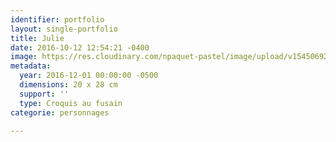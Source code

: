 ```yaml
---
identifier: portfolio
layout: single-portfolio
title: Julie
date: 2016-10-12 12:54:21 -0400
image: https://res.cloudinary.com/npaquet-pastel/image/upload/v1545069273/Julie-bande-dessin%C3%A9e-20-X-28-cm-2016.jpg
metadata:
  year: 2016-12-01 00:00:00 -0500
  dimensions: 20 x 28 cm
  support: ''
  type: Croquis au fusain
categorie: personnages

---
```

